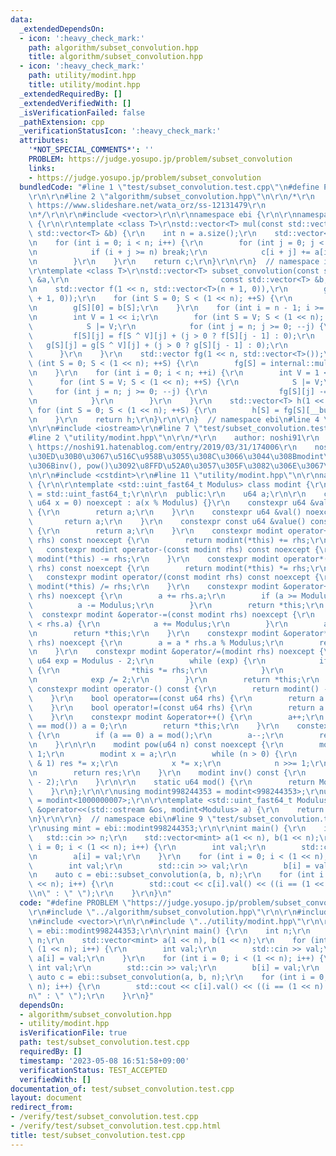 ```yaml
---
data:
  _extendedDependsOn:
  - icon: ':heavy_check_mark:'
    path: algorithm/subset_convolution.hpp
    title: algorithm/subset_convolution.hpp
  - icon: ':heavy_check_mark:'
    path: utility/modint.hpp
    title: utility/modint.hpp
  _extendedRequiredBy: []
  _extendedVerifiedWith: []
  _isVerificationFailed: false
  _pathExtension: cpp
  _verificationStatusIcon: ':heavy_check_mark:'
  attributes:
    '*NOT_SPECIAL_COMMENTS*': ''
    PROBLEM: https://judge.yosupo.jp/problem/subset_convolution
    links:
    - https://judge.yosupo.jp/problem/subset_convolution
  bundledCode: "#line 1 \"test/subset_convolution.test.cpp\"\n#define PROBLEM \"https://judge.yosupo.jp/problem/subset_convolution\"\
    \r\n\r\n#line 2 \"algorithm/subset_convolution.hpp\"\n\r\n/*\r\n    refernce:\
    \ https://www.slideshare.net/wata_orz/ss-12131479\r\n              https://37zigen.com/subset-convolution/\r\
    \n*/\r\n\r\n#include <vector>\r\n\r\nnamespace ebi {\r\n\r\nnamespace internal\
    \ {\r\n\r\ntemplate <class T>\r\nstd::vector<T> mul(const std::vector<T> &a, const\
    \ std::vector<T> &b) {\r\n    int n = a.size();\r\n    std::vector<T> c(n, 0);\r\
    \n    for (int i = 0; i < n; i++) {\r\n        for (int j = 0; j < n; j++) {\r\
    \n            if (i + j >= n) break;\r\n            c[i + j] += a[i] * b[j];\r\
    \n        }\r\n    }\r\n    return c;\r\n}\r\n\r\n}  // namespace internal\r\n\
    \r\ntemplate <class T>\r\nstd::vector<T> subset_convolution(const std::vector<T>\
    \ &a,\r\n                                  const std::vector<T> &b, int n) {\r\
    \n    std::vector f(1 << n, std::vector<T>(n + 1, 0)),\r\n        g(1 << n, std::vector<T>(n\
    \ + 1, 0));\r\n    for (int S = 0; S < (1 << n); ++S) {\r\n        f[S][0] = a[S];\r\
    \n        g[S][0] = b[S];\r\n    }\r\n    for (int i = n - 1; i >= 0; --i) {\r\
    \n        int V = 1 << i;\r\n        for (int S = V; S < (1 << n); ++S) {\r\n\
    \            S |= V;\r\n            for (int j = n; j >= 0; --j) {\r\n       \
    \         f[S][j] = f[S ^ V][j] + (j > 0 ? f[S][j - 1] : 0);\r\n             \
    \   g[S][j] = g[S ^ V][j] + (j > 0 ? g[S][j - 1] : 0);\r\n            }\r\n  \
    \      }\r\n    }\r\n    std::vector fg(1 << n, std::vector<T>());\r\n    for\
    \ (int S = 0; S < (1 << n); ++S) {\r\n        fg[S] = internal::mul(f[S], g[S]);\r\
    \n    }\r\n    for (int i = 0; i < n; ++i) {\r\n        int V = 1 << i;\r\n  \
    \      for (int S = V; S < (1 << n); ++S) {\r\n            S |= V;\r\n       \
    \     for (int j = n; j >= 0; --j) {\r\n                fg[S][j] -= fg[S ^ V][j];\r\
    \n            }\r\n        }\r\n    }\r\n    std::vector<T> h(1 << n);\r\n   \
    \ for (int S = 0; S < (1 << n); ++S) {\r\n        h[S] = fg[S][__builtin_popcount(S)];\r\
    \n    }\r\n    return h;\r\n}\r\n\r\n}  // namespace ebi\n#line 4 \"test/subset_convolution.test.cpp\"\
    \n\r\n#include <iostream>\r\n#line 7 \"test/subset_convolution.test.cpp\"\n\r\n\
    #line 2 \"utility/modint.hpp\"\n\r\n/*\r\n    author: noshi91\r\n    reference:\
    \ https://noshi91.hatenablog.com/entry/2019/03/31/174006\r\n    noshi91\u306E\u30D6\
    \u30ED\u30B0\u3067\u516C\u958B\u3055\u308C\u3066\u3044\u308Bmodint\u3092\u5143\
    \u306Binv(), pow()\u3092\u8FFD\u52A0\u3057\u305F\u3082\u306E\u3067\u3059\r\n*/\r\
    \n\r\n#include <cstdint>\r\n#line 11 \"utility/modint.hpp\"\n\r\nnamespace ebi\
    \ {\r\n\r\ntemplate <std::uint_fast64_t Modulus> class modint {\r\n    using u64\
    \ = std::uint_fast64_t;\r\n\r\n  public:\r\n    u64 a;\r\n\r\n    constexpr modint(const\
    \ u64 x = 0) noexcept : a(x % Modulus) {}\r\n    constexpr u64 &value() noexcept\
    \ {\r\n        return a;\r\n    }\r\n    constexpr u64 &val() noexcept {\r\n \
    \       return a;\r\n    }\r\n    constexpr const u64 &value() const noexcept\
    \ {\r\n        return a;\r\n    }\r\n    constexpr modint operator+(const modint\
    \ rhs) const noexcept {\r\n        return modint(*this) += rhs;\r\n    }\r\n \
    \   constexpr modint operator-(const modint rhs) const noexcept {\r\n        return\
    \ modint(*this) -= rhs;\r\n    }\r\n    constexpr modint operator*(const modint\
    \ rhs) const noexcept {\r\n        return modint(*this) *= rhs;\r\n    }\r\n \
    \   constexpr modint operator/(const modint rhs) const noexcept {\r\n        return\
    \ modint(*this) /= rhs;\r\n    }\r\n    constexpr modint &operator+=(const modint\
    \ rhs) noexcept {\r\n        a += rhs.a;\r\n        if (a >= Modulus) {\r\n  \
    \          a -= Modulus;\r\n        }\r\n        return *this;\r\n    }\r\n  \
    \  constexpr modint &operator-=(const modint rhs) noexcept {\r\n        if (a\
    \ < rhs.a) {\r\n            a += Modulus;\r\n        }\r\n        a -= rhs.a;\r\
    \n        return *this;\r\n    }\r\n    constexpr modint &operator*=(const modint\
    \ rhs) noexcept {\r\n        a = a * rhs.a % Modulus;\r\n        return *this;\r\
    \n    }\r\n    constexpr modint &operator/=(modint rhs) noexcept {\r\n       \
    \ u64 exp = Modulus - 2;\r\n        while (exp) {\r\n            if (exp % 2)\
    \ {\r\n                *this *= rhs;\r\n            }\r\n            rhs *= rhs;\r\
    \n            exp /= 2;\r\n        }\r\n        return *this;\r\n    }\r\n   \
    \ constexpr modint operator-() const {\r\n        return modint() - *this;\r\n\
    \    }\r\n    bool operator==(const u64 rhs) {\r\n        return a == rhs;\r\n\
    \    }\r\n    bool operator!=(const u64 rhs) {\r\n        return a != rhs;\r\n\
    \    }\r\n    constexpr modint &operator++() {\r\n        a++;\r\n        if (a\
    \ == mod()) a = 0;\r\n        return *this;\r\n    }\r\n    constexpr modint &operator--()\
    \ {\r\n        if (a == 0) a = mod();\r\n        a--;\r\n        return *this;\r\
    \n    }\r\n\r\n    modint pow(u64 n) const noexcept {\r\n        modint res =\
    \ 1;\r\n        modint x = a;\r\n        while (n > 0) {\r\n            if (n\
    \ & 1) res *= x;\r\n            x *= x;\r\n            n >>= 1;\r\n        }\r\
    \n        return res;\r\n    }\r\n    modint inv() const {\r\n        return pow(Modulus\
    \ - 2);\r\n    }\r\n\r\n    static u64 mod() {\r\n        return Modulus;\r\n\
    \    }\r\n};\r\n\r\nusing modint998244353 = modint<998244353>;\r\nusing modint1000000007\
    \ = modint<1000000007>;\r\n\r\ntemplate <std::uint_fast64_t Modulus>\r\nstd::ostream\
    \ &operator<<(std::ostream &os, modint<Modulus> a) {\r\n    return os << a.val();\r\
    \n}\r\n\r\n}  // namespace ebi\n#line 9 \"test/subset_convolution.test.cpp\"\n\
    \r\nusing mint = ebi::modint998244353;\r\n\r\nint main() {\r\n    int n;\r\n \
    \   std::cin >> n;\r\n    std::vector<mint> a(1 << n), b(1 << n);\r\n    for (int\
    \ i = 0; i < (1 << n); i++) {\r\n        int val;\r\n        std::cin >> val;\r\
    \n        a[i] = val;\r\n    }\r\n    for (int i = 0; i < (1 << n); i++) {\r\n\
    \        int val;\r\n        std::cin >> val;\r\n        b[i] = val;\r\n    }\r\
    \n    auto c = ebi::subset_convolution(a, b, n);\r\n    for (int i = 0; i < (1\
    \ << n); i++) {\r\n        std::cout << c[i].val() << ((i == (1 << n) - 1) ? \"\
    \\n\" : \" \");\r\n    }\r\n}\n"
  code: "#define PROBLEM \"https://judge.yosupo.jp/problem/subset_convolution\"\r\n\
    \r\n#include \"../algorithm/subset_convolution.hpp\"\r\n\r\n#include <iostream>\r\
    \n#include <vector>\r\n\r\n#include \"../utility/modint.hpp\"\r\n\r\nusing mint\
    \ = ebi::modint998244353;\r\n\r\nint main() {\r\n    int n;\r\n    std::cin >>\
    \ n;\r\n    std::vector<mint> a(1 << n), b(1 << n);\r\n    for (int i = 0; i <\
    \ (1 << n); i++) {\r\n        int val;\r\n        std::cin >> val;\r\n       \
    \ a[i] = val;\r\n    }\r\n    for (int i = 0; i < (1 << n); i++) {\r\n       \
    \ int val;\r\n        std::cin >> val;\r\n        b[i] = val;\r\n    }\r\n   \
    \ auto c = ebi::subset_convolution(a, b, n);\r\n    for (int i = 0; i < (1 <<\
    \ n); i++) {\r\n        std::cout << c[i].val() << ((i == (1 << n) - 1) ? \"\\\
    n\" : \" \");\r\n    }\r\n}"
  dependsOn:
  - algorithm/subset_convolution.hpp
  - utility/modint.hpp
  isVerificationFile: true
  path: test/subset_convolution.test.cpp
  requiredBy: []
  timestamp: '2023-05-08 16:51:58+09:00'
  verificationStatus: TEST_ACCEPTED
  verifiedWith: []
documentation_of: test/subset_convolution.test.cpp
layout: document
redirect_from:
- /verify/test/subset_convolution.test.cpp
- /verify/test/subset_convolution.test.cpp.html
title: test/subset_convolution.test.cpp
---
```

